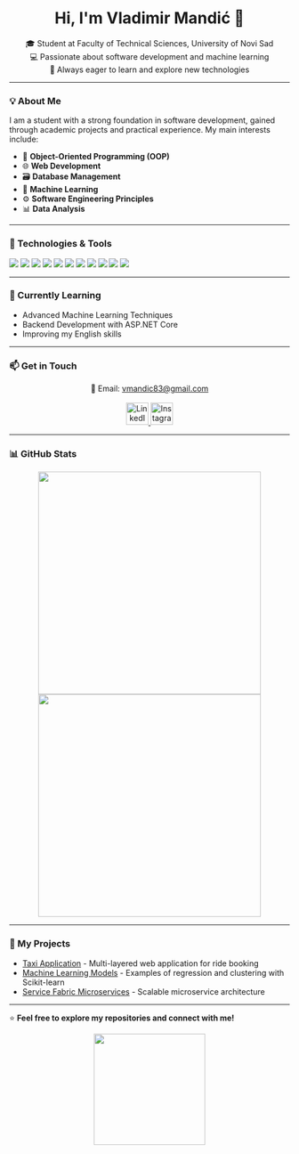 <h1 align="center">Hi, I'm Vladimir Mandić 👋</h1>

<p align="center">
  🎓 Student at Faculty of Technical Sciences, University of Novi Sad <br>
  💻 Passionate about software development and machine learning <br>
  🚀 Always eager to learn and explore new technologies
</p>

---

### 💡 About Me  
I am a student with a strong foundation in software development, gained through academic projects and practical experience. My main interests include:  
- 🧩 **Object-Oriented Programming (OOP)**  
- 🌐 **Web Development**  
- 🗃️ **Database Management**  
- 🤖 **Machine Learning**  
- ⚙️ **Software Engineering Principles**  
- 📊 **Data Analysis**  

---

### 🔧 Technologies & Tools  
<p>
  <img src="https://img.shields.io/badge/C%23-239120?style=for-the-badge&logo=c-sharp&logoColor=white" />
  <img src="https://img.shields.io/badge/JavaScript-F7DF1E?style=for-the-badge&logo=javascript&logoColor=black" />
  <img src="https://img.shields.io/badge/Python-3776AB?style=for-the-badge&logo=python&logoColor=white" />
  <img src="https://img.shields.io/badge/.NET-512BD4?style=for-the-badge&logo=.net&logoColor=white" />
  <img src="https://img.shields.io/badge/React-61DAFB?style=for-the-badge&logo=react&logoColor=black" />
  <img src="https://img.shields.io/badge/Node.js-339933?style=for-the-badge&logo=nodedotjs&logoColor=white" />
  <img src="https://img.shields.io/badge/SQL-4479A1?style=for-the-badge&logo=mysql&logoColor=white" />
  <img src="https://img.shields.io/badge/Git-F05032?style=for-the-badge&logo=git&logoColor=white" />
  <img src="https://img.shields.io/badge/Docker-2496ED?style=for-the-badge&logo=docker&logoColor=white" />
  <img src="https://img.shields.io/badge/Scikit--learn-F7931E?style=for-the-badge&logo=scikit-learn&logoColor=white" />
  <img src="https://img.shields.io/badge/PyTorch-EE4C2C?style=for-the-badge&logo=pytorch&logoColor=white" />
</p>

---

### 🌱 Currently Learning  
- Advanced Machine Learning Techniques  
- Backend Development with ASP.NET Core  
- Improving my English skills  

---

### 📫 Get in Touch  
<p align="center"> 📧 Email: <a href="mailto:vmandic83@gmail.com">vmandic83@gmail.com</a> 
  <br><br> 
  <a href="https://www.linkedin.com/in/vladimirmandi%C4%87/" target="_blank"> <img src="https://cdn-icons-png.flaticon.com/512/174/174857.png" alt="LinkedIn" width="40" height="40"> 
  </a> 
  <a href="https://www.instagram.com/your_instagram_username/" target="_blank">
    <img src="https://cdn-icons-png.flaticon.com/512/174/174855.png" alt="Instagram" width="40" height="40">
  </a>
</p>


---

### 📊 GitHub Stats  
<p align="center">
  <img src="https://github-readme-stats.vercel.app/api?username=vladimirmandic&show_icons=true&theme=radical" width="400">
  <img src="https://github-readme-streak-stats.herokuapp.com/?user=vladimirmandic&theme=radical" width="400">
</p>

---

### 🚀 My Projects  
- [Taxi Application](https://github.com/vladimirmandic/taxi-app) - Multi-layered web application for ride booking  
- [Machine Learning Models](https://github.com/vladimirmandic/ml-models) - Examples of regression and clustering with Scikit-learn  
- [Service Fabric Microservices](https://github.com/vladimirmandic/service-fabric) - Scalable microservice architecture  

---

⭐️ **Feel free to explore my repositories and connect with me!**

<p align="center">
  <img src="https://media.giphy.com/media/f9k1tV7HyORcngKF8v/giphy.gif" width="200">
</p>
